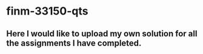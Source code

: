# finm-33150-qts

## Here I would like to upload my own solution for all the assignments I have completed.
